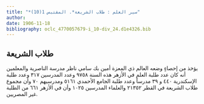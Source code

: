 ```yaml
---
title: "*سير العلم : طلاب الشريعة*. المقتبس 1(10)"
author: 
date: 1906-11-18
bibliography: oclc_4770057679-i_10-div_24.d1e4326.bib
---
```




##  طلاب الشريعة 


 يؤخذ من إحصاءٍ وضعه العالم ذي المعزة أمين بك سامي ناظر مدرسة الناصرية والمعلمين أنه كان عدد طلبة العلم في الأزهر هذه السنة  ٩٧٥٨  وعدد المدرسين  ٣١٧  وعدد طلبة الإسكندرية  ٤٤٠  و  ٣٩  مدرساً وعدد طلبة الجامع الأحمدي  ٥١٦١  ومدرسيهم  ٧٠  وأن مجموع طلاب الشريعة في القطر  ٢١٣٥٢  والعلماء المدرسين  ١٠٢٥  وأن في الأزهر  ٦٦١  من الطلبة غير المصريين. 
